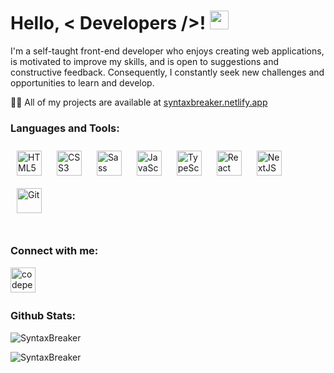 <h1> Hello, < Developers />! <img src = "https://raw.githubusercontent.com/MartinHeinz/MartinHeinz/master/wave.gif" width=30px> </h1>
<p>I'm a self-taught front-end developer who enjoys creating web applications, is motivated to improve my skills, and is open to suggestions and constructive feedback. Consequently, I constantly seek new challenges and opportunities to learn and develop.</p>

👨‍💻 All of my projects are available at [syntaxbreaker.netlify.app](https://syntaxbreaker.netlify.app)

<h3 align="left">Languages and Tools:</h3>
<div align="left">
<a href="https://developer.mozilla.org/en-US/docs/Web/HTML" target="_blank"><img style="margin: 10px" src="https://profilinator.rishav.dev/skills-assets/html5-original-wordmark.svg" alt="HTML5" height="40" /></a>  
<a href="https://developer.mozilla.org/en-US/docs/Web/CSS" target="_blank"><img style="margin: 10px" src="https://profilinator.rishav.dev/skills-assets/css3-original-wordmark.svg" alt="CSS3" height="40" /></a>
<a href="https://sass-lang.com/" target="_blank"><img style="margin: 10px" src="https://profilinator.rishav.dev/skills-assets/sass-original.svg" alt="Sass" height="40" /></a>  
<a href="https://www.javascript.com/" target="_blank"><img style="margin: 10px" src="https://profilinator.rishav.dev/skills-assets/javascript-original.svg" alt="JavaScript" height="40" /></a>  
<a href="https://www.typescriptlang.org/" target="_blank"><img style="margin: 10px" src="https://profilinator.rishav.dev/skills-assets/typescript-original.svg" alt="TypeScript" height="40" /></a>  
<a href="https://reactjs.org/" target="_blank"><img style="margin: 10px" src="https://profilinator.rishav.dev/skills-assets/react-original-wordmark.svg" alt="React" height="40" /></a>
<a href="https://nextjs.org/" target="_blank"><img style="margin: 10px" src="https://profilinator.rishav.dev/skills-assets/nextjs.png" alt="NextJS" height="40" /></a>
<a href="https://github.com/" target="_blank"><img style="margin: 10px" src="https://profilinator.rishav.dev/skills-assets/git-scm-icon.svg" alt="Git" height="40" /></a> 
</div>
<br />

<h3 align="left">Connect with me:</h3>
<p align="left">
<a href="https://codepen.io/SyntaxBreaker" target="_blank">
<img src=https://img.shields.io/badge/codepen-%23131417.svg?&style=for-the-badge&logo=codepen&logoColor=white alt=codepen style="margin-bottom: 5px;" height="40" />
</a>  
</p>

<h3 align="left">Github Stats:</h3>
<p><img align="center" src="https://github-readme-stats.vercel.app/api/top-langs?username=SyntaxBreaker&show_icons=true&locale=en&layout=compact" alt="SyntaxBreaker" /></p>
<p><img align="center" src="https://github-readme-streak-stats.herokuapp.com/?user=SyntaxBreaker&" alt="SyntaxBreaker" /></p>
